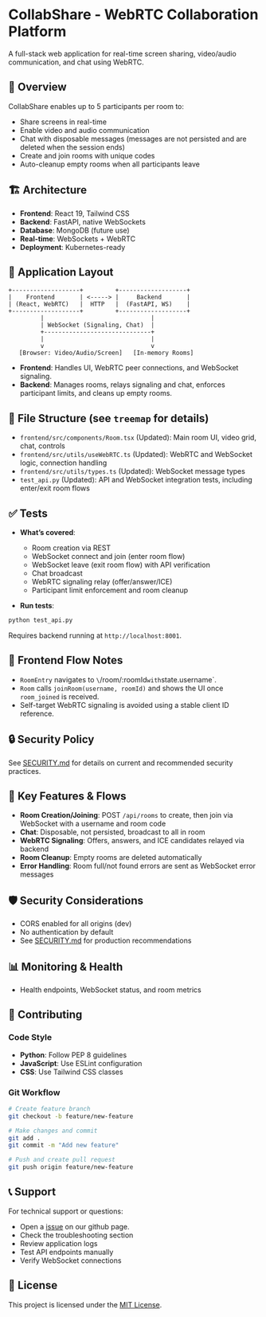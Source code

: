 # CollabShare - WebRTC Collaboration Platform

A full-stack web application for real-time screen sharing, video/audio communication, and chat using WebRTC.

## 🚀 Overview

CollabShare enables up to 5 participants per room to:

- Share screens in real-time
- Enable video and audio communication
- Chat with disposable messages (messages are not persisted and are deleted when the session ends)
- Create and join rooms with unique codes
- Auto-cleanup empty rooms when all participants leave

## 🏗️ Architecture

- **Frontend**: React 19, Tailwind CSS
- **Backend**: FastAPI, native WebSockets
- **Database**: MongoDB (future use)
- **Real-time**: WebSockets + WebRTC
- **Deployment**: Kubernetes-ready

## 📐 Application Layout

```
+-------------------+         +-------------------+
|    Frontend       | <-----> |     Backend       |
| (React, WebRTC)   |  HTTP   |  (FastAPI, WS)    |
+-------------------+         +-------------------+
         |                              |
         | WebSocket (Signaling, Chat)  |
         +------------------------------+
         |                              |
         v                              v
   [Browser: Video/Audio/Screen]   [In-memory Rooms]
```

- **Frontend**: Handles UI, WebRTC peer connections, and WebSocket signaling.
- **Backend**: Manages rooms, relays signaling and chat, enforces participant limits, and cleans up empty rooms.

## 📁 File Structure (see `treemap` for details)

- `frontend/src/components/Room.tsx` (Updated): Main room UI, video grid, chat, controls
- `frontend/src/utils/useWebRTC.ts` (Updated): WebRTC and WebSocket logic, connection handling
- `frontend/src/utils/types.ts` (Updated): WebSocket message types
- `test_api.py` (Updated): API and WebSocket integration tests, including enter/exit room flows

## ✅ Tests

- **What’s covered**:
  - Room creation via REST
  - WebSocket connect and join (enter room flow)
  - WebSocket leave (exit room flow) with API verification
  - Chat broadcast
  - WebRTC signaling relay (offer/answer/ICE)
  - Participant limit enforcement and room cleanup

- **Run tests**:
```bash
python test_api.py
```
Requires backend running at `http://localhost:8001`.

## 🧭 Frontend Flow Notes

- `RoomEntry` navigates to `\`/room/:roomId` with `state.username`.
- `Room` calls `joinRoom(username, roomId)` and shows the UI once `room_joined` is received.
- Self-target WebRTC signaling is avoided using a stable client ID reference.

## 🔒 Security Policy

See [SECURITY.md](./SECURITY.md) for details on current and recommended security practices.

## 🧩 Key Features & Flows

- **Room Creation/Joining**: POST `/api/rooms` to create, then join via WebSocket with a username and room code
- **Chat**: Disposable, not persisted, broadcast to all in room
- **WebRTC Signaling**: Offers, answers, and ICE candidates relayed via backend
- **Room Cleanup**: Empty rooms are deleted automatically
- **Error Handling**: Room full/not found errors are sent as WebSocket error messages

## 🛡️ Security Considerations

- CORS enabled for all origins (dev)
- No authentication by default
- See [SECURITY.md](./SECURITY.md) for production recommendations

## 📊 Monitoring & Health

- Health endpoints, WebSocket status, and room metrics

## 📝 Contributing

### Code Style

- **Python**: Follow PEP 8 guidelines
- **JavaScript**: Use ESLint configuration
- **CSS**: Use Tailwind CSS classes

### Git Workflow

```bash
# Create feature branch
git checkout -b feature/new-feature

# Make changes and commit
git add .
git commit -m "Add new feature"

# Push and create pull request
git push origin feature/new-feature
```

## 📞 Support

For technical support or questions:

- Open a [issue](https://github.com/offensive-vk/my-web-rtc/issue/new) on our github page.
- Check the troubleshooting section
- Review application logs
- Test API endpoints manually
- Verify WebSocket connections

## 📄 License

This project is licensed under the [MIT License](./LICENSE).
